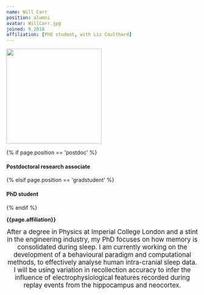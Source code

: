 ```yaml
---
name: Will Carr
position: alumni
avatar: WillCarr.jpg
joined: 9_2018
affiliation: [PhD student, with Liz Coulthard]
---
```


<img width="250" src="{{site.baseurl}}/images/people/{{page.avatar}}" data-action="zoom">

 {% if page.position == 'postdoc' %}
<h4>Postdoctoral research associate</h4>
 {% elsif page.position == 'gradstudent' %}
<h4>PhD student</h4>
 {% endif %}

<b>{{page.affiliation}}</b>

<header class="masthead text-justify" style="font-size:120%">
After a degree in Physics at Imperial College London and a stint in the engineering industry, my PhD focuses on how memory is consolidated during sleep. I am currently working on the development of a behavioural paradigm and computational methods, to effectively analyse human intra-cranial sleep data. I will be using variation in recollection accuracy to infer the influence of electrophysiological features recorded during replay events from the hippocampus and neocortex.
</header>
<br><br>
